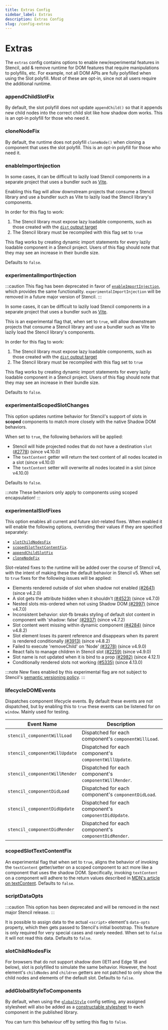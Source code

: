 ```yaml
---
title: Extras Config
sidebar_label: Extras
description: Extras Config
slug: /config-extras
---
```


# Extras

The `extras` config contains options to enable new/experimental features in
Stencil, add & remove runtime for DOM features that require manipulations to
polyfills, etc. For example, not all DOM APIs are fully polyfilled when using
the Slot polyfill. Most of these are opt-in, since not all users require the
additional runtime.

### appendChildSlotFix

By default, the slot polyfill does not update `appendChild()` so that it appends new child nodes into the correct child slot like how shadow dom works. This is an opt-in polyfill for those who need it.

### cloneNodeFix

By default, the runtime does not polyfill `cloneNode()` when cloning a component that uses the slot polyfill. This is an opt-in polyfill for those who need it.

### enableImportInjection

In some cases, it can be difficult to lazily load Stencil components in a separate project that uses a bundler such as
[Vite](https://vitejs.dev/).

Enabling this flag will allow downstream projects that consume a Stencil library and use a bundler such as Vite to lazily load the Stencil library's components.

In order for this flag to work:

1. The Stencil library must expose lazy loadable components, such as those created with the
   [`dist` output target](../output-targets/dist.md)
2. The Stencil library must be recompiled with this flag set to `true`

This flag works by creating dynamic import statements for every lazily loadable component in a Stencil project.
Users of this flag should note that they may see an increase in their bundle size.

Defaults to `false`.

### experimentalImportInjection

:::caution
This flag has been deprecated in favor of [`enableImportInjection`](#enableimportinjection), which provides the same
functionality. `experimentalImportInjection` will be removed in a future major version of Stencil.
:::

In some cases, it can be difficult to lazily load Stencil components in a separate project that uses a bundler such as
[Vite](https://vitejs.dev/).

This is an experimental flag that, when set to `true`, will allow downstream projects that consume a Stencil library
and use a bundler such as Vite to lazily load the Stencil library's components.

In order for this flag to work:

1. The Stencil library must expose lazy loadable components, such as those created with the
   [`dist` output target](../output-targets/dist.md)
2. The Stencil library must be recompiled with this flag set to `true`

This flag works by creating dynamic import statements for every lazily loadable component in a Stencil project.
Users of this flag should note that they may see an increase in their bundle size.

Defaults to `false`.

### experimentalScopedSlotChanges

This option updates runtime behavior for Stencil's support of slots in **scoped** components to match more closely with
the native Shadow DOM behaviors.

When set to `true`, the following behaviors will be applied:

- Stencil will hide projected nodes that do not have a destination `slot` ([#2778](https://github.com/ionic-team/stencil/issues/2877)) (since v4.10.0)
- The `textContent` getter will return the text content of all nodes located in a slot (since v4.10.0)
- The `textContent` setter will overwrite all nodes located in a slot (since v4.10.0)

Defaults to `false`.

:::note
These behaviors only apply to components using scoped encapsulation!
:::

### experimentalSlotFixes

This option enables all current and future slot-related fixes. When enabled it
will enable the following options, overriding their values if they are
specified separately:

- [`slotChildNodesFix`](#slotchildnodesfix)
- [`scopedSlotTextContentFix`](#scopedslottextcontentfix).
- [`appendChildSlotFix`](#appendchildslotfix)
- [`cloneNodeFix`](#clonenodefix)

Slot-related fixes to the runtime will be added over the course of Stencil v4,
with the intent of making these the default behavior in Stencil v5. When set to
`true` fixes for the following issues will be applied:

- Elements rendered outside of slot when shadow not enabled [(#2641)](https://github.com/ionic-team/stencil/issues/2641) (since v4.2.0)
- A slot gets the attribute hidden when it shouldn't [(#4523)](https://github.com/ionic-team/stencil/issues/4523) (since v4.7.0)
- Nested slots mis-ordered when not using Shadow DOM [(#2997)](https://github.com/ionic-team/stencil/issues/2997) (since v4.7.0)
- Inconsistent behavior: slot-fb breaks styling of default slot content in component with 'shadow: false' [(#2937)](https://github.com/ionic-team/stencil/issues/2937) (since v4.7.2)
- Slot content went missing within dynamic component [(#4284)](https://github.com/ionic-team/stencil/issues/4284) (since v4.8.2)
- Slot element loses its parent reference and disappears when its parent is rendered conditionally [(#3913)](https://github.com/ionic-team/stencil/issues/3913) (since v4.8.2)
- Failed to execute 'removeChild' on 'Node' [(#3278)](https://github.com/ionic-team/stencil/issues/3278) (since v4.9.0)
- React fails to manage children in Stencil slot [(#2259)](https://github.com/ionic-team/stencil/issues/2259) (since v4.9.0)
- Slot name is not updated when it is bind to a prop [(#2982)](https://github.com/ionic-team/stencil/issues/2982) (since 4.12.1)
- Conditionally rendered slots not working [(#5335)](https://github.com/ionic-team/stencil/issues/5335) (since 4.13.0)

:::note
New fixes enabled by this experimental flag are not subject to Stencil's
[semantic versioning policy](../reference/versioning.md).
:::

### lifecycleDOMEvents

Dispatches component lifecycle events. By default these events are not dispatched, but by enabling this to `true` these events can be listened for on `window`. Mainly used for testing.

| Event Name                    | Description                                            |
| ----------------------------- | ------------------------------------------------------ |
| `stencil_componentWillLoad`   | Dispatched for each component's `componentWillLoad`.   |
| `stencil_componentWillUpdate` | Dispatched for each component's `componentWillUpdate`. |
| `stencil_componentWillRender` | Dispatched for each component's `componentWillRender`. |
| `stencil_componentDidLoad`    | Dispatched for each component's `componentDidLoad`.    |
| `stencil_componentDidUpdate`  | Dispatched for each component's `componentDidUpdate`.  |
| `stencil_componentDidRender`  | Dispatched for each component's `componentDidRender`.  |

### scopedSlotTextContentFix

An experimental flag that when set to `true`, aligns the behavior of invoking the `textContent` getter/setter on a scoped component to act more like a component that uses the shadow DOM. Specifically, invoking `textContent` on a component will adhere to the return values described in [MDN's article on textContent](https://developer.mozilla.org/en-US/docs/Web/API/Node/textContent#description). Defaults to `false`.

### scriptDataOpts

:::caution
This option has been deprecated and will be removed in the next major Stencil release.
:::

It is possible to assign data to the actual `<script>` element's `data-opts` property, which then gets passed to Stencil's initial bootstrap. This feature is only required for very special cases and rarely needed. When set to `false` it will not read this data. Defaults to `false`.

### slotChildNodesFix

For browsers that do not support shadow dom (IE11 and Edge 18 and below), slot is polyfilled to simulate the same behavior. However, the host element's `childNodes` and `children` getters are not patched to only show the child nodes and elements of the default slot. Defaults to `false`.

### addGlobalStyleToComponents

By default, when using the [`globalStyle`](../config#globalstyle) config setting, any assigned stylesheet will also be added as a [constructable stylesheet](../components/styling#constructable-stylesheets) to each component in the published library. 

You can turn this behaviour off by setting this flag to `false`.


